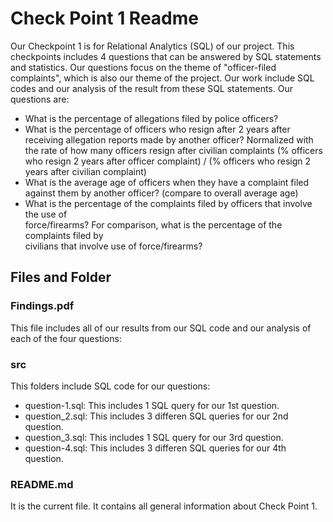 # Check Point 1 Readme

Our Checkpoint 1 is for Relational Analytics (SQL) of our project. This checkpoints includes 4 questions that can be answered by SQL statements and statistics. Our questions focus on the theme of "officer-filed complaints", which is also our theme of the project. Our work include SQL codes and our analysis of the result from these SQL statements. Our questions are:
- What is the percentage of allegations filed by police officers?  
- What is the percentage of officers who resign after 2 years after receiving allegation reports made by another officer?  Normalized with the rate of how many officers resign after civilian complaints (% officers who resign 2 years after officer complaint) / (% officers who resign 2 years after civilian complaint)  
- What is the average age of officers when they have a complaint filed against them by another officer? (compare to overall average age)  
- What is the percentage of the complaints filed by officers that involve the use of  
force/firearms? For comparison, what is the percentage of the complaints filed by  
civilians that involve use of force/firearms?

## Files and Folder
### Findings.pdf

This file includes all of our results from our SQL code and our analysis of each of the four questions:

### src
This folders include SQL code for our questions:
- question-1.sql: This includes 1 SQL query for our 1st question.
- question_2.sql: This includes 3 differen SQL queries for our 2nd question.
- question_3.sql: This includes 1 SQL query for our 3rd question.
- question-4.sql: This includes 3 differen SQL queries for our 4th question.

### README.md
It is the current file. It contains all general information about Check Point 1.
